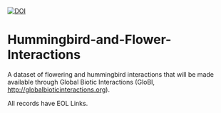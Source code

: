 [![DOI](https://zenodo.org/badge/38124805.svg)](https://zenodo.org/badge/latestdoi/38124805)

# Hummingbird-and-Flower-Interactions

A dataset of flowering and hummingbird interactions that will be made available through Global Biotic Interactions (GloBI, http://globalbioticinteractions.org).

All records have EOL Links.
